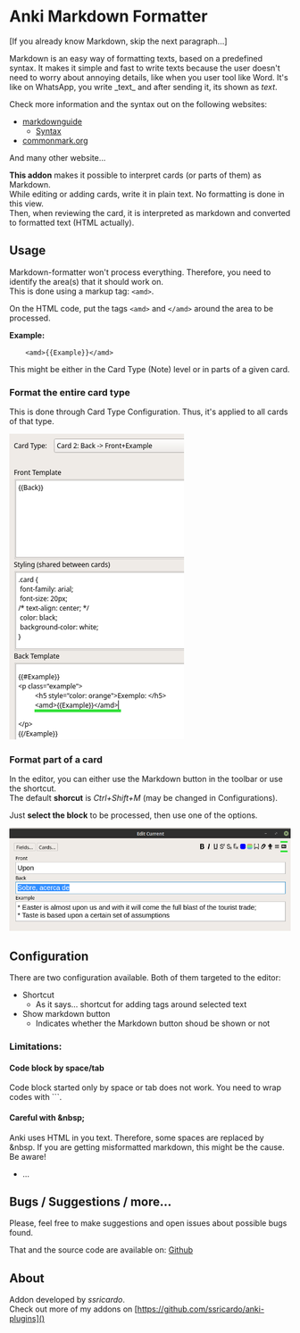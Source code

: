 # Anki Markdown Formatter

[If you already know Markdown, skip the next paragraph...]  

Markdown is an easy way of formatting texts, based on a predefined syntax. 
It makes it simple and fast to write texts because the user doesn't need to worry about annoying details, like when you user tool like Word. 
It's like on WhatsApp, you write \_text_ and after sending it, its shown as _text_.  

Check more information and the syntax out on the following websites:  

* [markdownguide](https://www.markdownguide.org/)
    * [Syntax](https://www.markdownguide.org/basic-syntax/)
* [commonmark.org](https://commonmark.org/help/)

And many other website...

**This addon** makes it possible to interpret cards (or parts of them) as Markdown.  
While editing or adding cards, write it in plain text. No formatting is done in this view.  
Then, when reviewing the card, it is interpreted as markdown and converted to formatted text (HTML actually).


## Usage

Markdown-formatter won't process everything. Therefore, you need to identify the area(s) that it should work on.  
This is done using a markup tag: `<amd>`.  

On the HTML code, put the tags `<amd>` and `</amd>` around the area to be processed.  

**Example:**  

        <amd>{{Example}}</amd>

This might be either in the Card Type (Note) level or in parts of a given card. 

### Format the entire card type

This is done through Card Type Configuration. Thus, it's applied to all cards of that type.  

![Card type config](doc/md-tags-cards.png)

### Format part of a card

In the editor, you can either use the Markdown button in the toolbar or use the shortcut.  
The default **shorcut** is *Ctrl+Shift+M* (may be changed in Configurations).  

Just **select the block** to be processed, then use one of the options.

![Modifying from editor](doc/md-button-editor.png)

## Configuration

There are two configuration available. Both of them targeted to the editor:  

* Shortcut
    * As it says... shortcut for adding tags around selected text
* Show markdown button
    * Indicates whether the Markdown button shoud be shown or not


### Limitations:

#### Code block by space/tab

Code block started only by space or tab does not work. You need to wrap codes with \```.  

#### Careful with \&nbsp;

Anki uses HTML in you text. Therefore, some spaces are replaced by \&nbsp. 
If you are getting misformatted markdown, this might be the cause. Be aware!

* ...

## Bugs / Suggestions / more...

Please, feel free to make suggestions and open issues about possible bugs found.  

That and the source code are available on: [Github](https://github.com/ssricardo/anki-plugins/tree/master/anki-markdown)

## About

Addon developed by *ssricardo*.  
Check out more of my addons on [https://github.com/ssricardo/anki-plugins]()